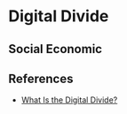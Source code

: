 # Digital Divide

## Social Economic


## References
- [What Is the Digital Divide?](https://www.internetsociety.org/blog/2022/03/what-is-the-digital-divide/)
